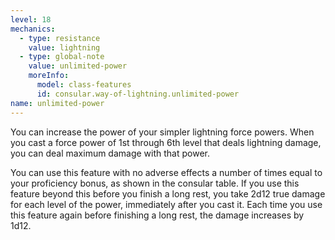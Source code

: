 ```yaml
---
level: 18
mechanics:
  - type: resistance
    value: lightning
  - type: global-note
    value: unlimited-power
    moreInfo:
      model: class-features
      id: consular.way-of-lightning.unlimited-power
name: unlimited-power
---
```

You can increase the power of your simpler lightning force powers. When you cast a force power of 1st through 6th level that deals lightning damage, you can deal maximum damage with that power.

You can use this feature with no adverse effects a number of times equal to your proficiency bonus, as shown in the consular table. If you use this feature beyond this before you finish a long rest, you take 2d12 true damage for each level of the power, immediately after you cast it. Each time you use this feature again before finishing a long rest, the damage increases by 1d12.
